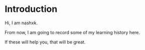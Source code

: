 # Introduction

Hi, I am nashxk.

From now, I am going to record some of my learning history here.

If these will help you, that will be great.


